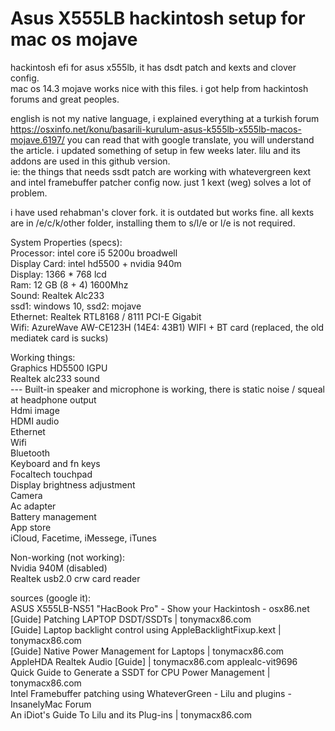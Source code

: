 # Asus X555LB hackintosh setup for mac os mojave
hackintosh efi for asus x555lb, it has dsdt patch and kexts and clover config.  
mac os 14.3 mojave works nice with this files. i got help from hackintosh forums and great peoples.  

english is not my native language, i explained everything at a turkish forum https://osxinfo.net/konu/basarili-kurulum-asus-k555lb-x555lb-macos-mojave.6197/
you can read that with google translate, you will understand the article. i updated something of setup in few weeks later. lilu and its addons are used in this github version.  
ie: the things that needs ssdt patch are working with whatevergreen kext and intel framebuffer patcher config now. just 1 kext (weg) solves a lot of problem.  

i have used rehabman's clover fork. it is outdated but works fine. all kexts are in /e/c/k/other folder, installing them to s/l/e or l/e is not required.  

System Properties (specs):  
Processor: intel core i5 5200u broadwell  
Display Card: intel hd5500 + nvidia 940m  
Display: 1366 * 768 lcd  
Ram: 12 GB (8 + 4) 1600Mhz  
Sound: Realtek Alc233  
ssd1: windows 10, ssd2: mojave  
Ethernet: Realtek RTL8168 / 8111 PCI-E Gigabit  
Wifi: AzureWave AW-CE123H (14E4: 43B1) WIFI + BT card (replaced, the old mediatek card is sucks)  
  
Working things:  
Graphics HD5500 IGPU  
Realtek alc233 sound  
--- Built-in speaker and microphone is working, there is static noise / squeal at headphone output  
Hdmi image  
HDMI audio  
Ethernet  
Wifi  
Bluetooth  
Keyboard and fn keys  
Focaltech touchpad  
Display brightness adjustment  
Camera  
Ac adapter  
Battery management  
App store  
iCloud, Facetime, iMessege, iTunes  

Non-working (not working):  
Nvidia 940M (disabled)  
Realtek usb2.0 crw card reader  
   
   
sources (google it):  
ASUS X555LB-NS51 "HacBook Pro" - Show your Hackintosh - osx86.net  
[Guide] Patching LAPTOP DSDT/SSDTs | tonymacx86.com  
[Guide] Laptop backlight control using AppleBacklightFixup.kext | tonymacx86.com  
[Guide] Native Power Management for Laptops | tonymacx86.com  
AppleHDA Realtek Audio [Guide] | tonymacx86.com applealc-vit9696  
Quick Guide to Generate a SSDT for CPU Power Management | tonymacx86.com  
Intel Framebuffer patching using WhateverGreen - Lilu and plugins - InsanelyMac Forum  
An iDiot's Guide To Lilu and its Plug-ins | tonymacx86.com  
